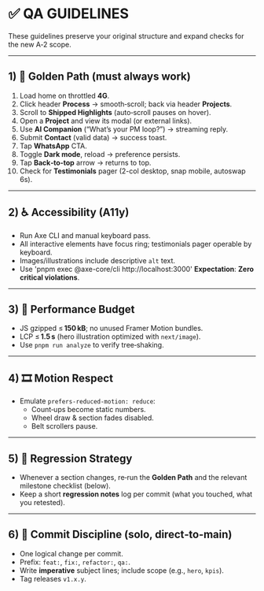 # ✅ QA GUIDELINES

These guidelines preserve your original structure and expand checks for the new A‑2 scope.

---

## 1) 🔁 Golden Path (must always work)
1. Load home on throttled **4G**.
2. Click header **Process** → smooth‑scroll; back via header **Projects**.
3. Scroll to **Shipped Highlights** (auto‑scroll pauses on hover).
4. Open a **Project** and view its modal (or external links).
5. Use **AI Companion** (“What’s your PM loop?”) → streaming reply.
6. Submit **Contact** (valid data) → success toast.
7. Tap **WhatsApp** CTA.
8. Toggle **Dark mode**, reload → preference persists.
9. Tap **Back‑to‑top** arrow → returns to top.
10. Check for **Testimonials** pager (2-col desktop, snap mobile, autoswap 6s).

---

## 2) ♿ Accessibility (A11y)
- Run Axe CLI and manual keyboard pass.  
- All interactive elements have focus ring; testimonials pager operable by keyboard.  
- Images/illustrations include descriptive `alt` text.
- Use 'pnpm exec @axe-core/cli http://localhost:3000' **Expectation**: **Zero critical violations**.

---

## 3) 🚀 Performance Budget
- JS gzipped ≤ **150 kB**; no unused Framer Motion bundles.  
- LCP ≤ **1.5 s** (hero illustration optimized with `next/image`).  
- Use `pnpm run analyze` to verify tree‑shaking.

---

## 4) 🎞️ Motion Respect
- Emulate `prefers-reduced-motion: reduce`:
  - Count‑ups become static numbers.
  - Wheel draw & section fades disabled.
  - Belt scrollers pause.

---

## 5) 🔄 Regression Strategy
- Whenever a section changes, re‑run the **Golden Path** and the relevant milestone checklist (below).  
- Keep a short **regression notes** log per commit (what you touched, what you retested).

---

## 6) 🧾 Commit Discipline (solo, direct‑to‑main)
- One logical change per commit.  
- Prefix: `feat:`, `fix:`, `refactor:`, `qa:`.  
- Write **imperative** subject lines; include scope (e.g., `hero`, `kpis`).  
- Tag releases `v1.x.y`.
